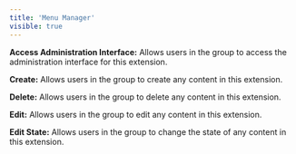 ```yaml
---
title: 'Menu Manager'
visible: true
---
```


**Access Administration Interface:** Allows users in the group to access the administration interface for this extension.

**Create:** Allows users in the group to create any content in this extension.

**Delete:** Allows users in the group to delete any content in this extension.

**Edit:** Allows users in the group to edit any content in this extension.

**Edit State:** Allows users in the group to change the state of any content in this extension.

